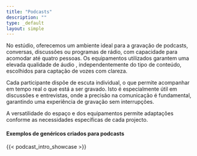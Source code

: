 ```yaml
---
title: "Podcasts"
description: ""
type: _default
layout: simple
---
```


No estúdio, oferecemos um ambiente ideal para a gravação de podcasts, conversas, discussões ou programas de rádio, com capacidade para acomodar até quatro pessoas. Os equipamentos utilizados garantem uma elevada qualidade de áudio , independentemente do tipo de conteúdo, escolhidos para captação de vozes com clareza.

Cada participante dispõe de escuta individual, o que permite acompanhar em tempo real o que está a ser gravado. Isto é especialmente útil em discussões e entrevistas, onde a precisão na comunicação é fundamental, garantindo uma experiência de gravação sem interrupções.
 
A versatilidade do espaço e dos equipamentos permite adaptações conforme as necessidades específicas de cada projecto.

#### Exemplos de genéricos criados para podcasts
{{< podcast_intro_showcase >}}

